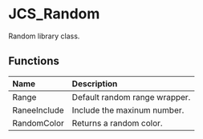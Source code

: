 # JCS_Random

Random library class.

## Functions

| Name         | Description                   |
|:-------------|:------------------------------|
| Range        | Default random range wrapper. |
| RaneeInclude | Include the maxinum number.   |
| RandomColor  | Returns a random color.       |
